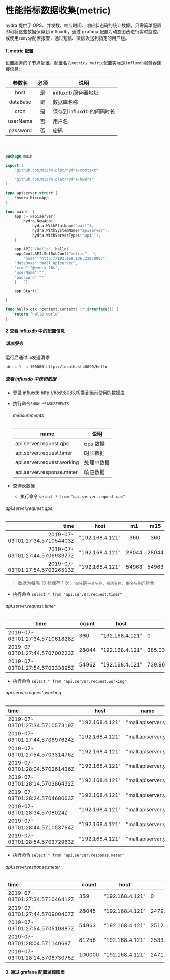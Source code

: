 # 性能指标数据收集(metric)

hydra 提供了 QPS、并发数、响应时间、响应状态码的统计数据，只需简单配置即可将这些数据保存到 influxdb，通过 grafana 配置为动态图表进行实时监控。或使用`convoy`配置报警，通过短信、微信发送到指定的用户组。

#### 1. metric 配置

设置服务的子节点配置，配置名为`metric`。`metric`配置实际是`influxdb`服务器连接信息:

|  参数名  | 必须 | 说明                       |
| :------: | :--: | -------------------------- |
|   host   |  是  | influxdb 服务器地址        |
| dataBase |  是  | 数据库名称                 |
|   cron   |  是  | 保存到 influxdb 的间隔时长 |
| userName |  否  | 用户名                     |
| password |  否  | 密码                       |

```go



package main

import (
	"github.com/micro-plat/hydra/context"

	"github.com/micro-plat/hydra/hydra"
)

type apiserver struct {
	*hydra.MicroApp
}

func main() {
	app := &apiserver{
		hydra.NewApp(
			hydra.WithPlatName("mall"),
			hydra.WithSystemName("apiserver"),
			hydra.WithServerTypes("api")),
	}

	app.API("/hello", hello)
	app.Conf.API.SetSubConf("metric", `{
		"host":"http://192.168.106.219:8086",
	"dataBase":"mall_apiserver",
	"cron":"@every 10s",
	"userName":"",
	"password":""
    }	`)

	app.Start()

}

func hello(ctx *context.Context) (r interface{}) {
	return "hello world"
}

```

#### 2.查看 influxdb 中的配置信息

##### 请求服务

运行后通过`ab`发送清求

```sh
ab -c 1 -n 100000 http://localhost:8090/hello

```

##### 查看 influxdb 中表和数据

- 登录 influxdb http://host:8083,切换到当前使用的数据库

* 执行命令`SHOW MEASUREMENTS`

  ###### measurements

  | name                       | 说明       |
  | -------------------------- | ---------- |
  | api.server.request.qps     | qps 数据   |
  | api.server.request.timer   | 时长数据   |
  | api.server.request.working | 处理中数据 |
  | api.server.response.meter  | 响应数据   |

* 查询表数据
  - 执行命令 `select * from "api.server.request.qps"`

###### api.server.request.qps

|                           time |      host       |  m1   |  m15  |  m5   |        name         | url      |
| -----------------------------: | :-------------: | :---: | :---: | :---: | :-----------------: | -------- |
| 2019-07-03T01:27:34.571054403Z | "192.168.4.121" |  360  |  360  |  360  | "mall.apiserver.yl" | "/hello" |
| 2019-07-03T01:27:44.570693377Z | "192.168.4.121" | 28044 | 28044 | 28044 | "mall.apiserver.yl" | "/hello" |
| 2019-07-03T01:27:54.570326513Z | "192.168.4.121" | 54963 | 54963 | 54963 | "mall.apiserver.yl" | "/hello" |

> 数据为每隔 10 秒保存 1 次，`name`是`平台名称`，`系统名称`，`集名名称`的组合

- 执行命令 `select * from "api.server.request.timer"`

###### api.server.request.timer

| time                           | count | host            | m1                 | m15                | m5                 | max    | mean               | meanrate          | min   | name                | p50    | p75    | p95                | p99                | p999              | p9999  | stddev             | url      | variance           |
| ------------------------------ | ----- | --------------- | ------------------ | ------------------ | ------------------ | ------ | ------------------ | ----------------- | ----- | ------------------- | ------ | ------ | ------------------ | ------------------ | ----------------- | ------ | ------------------ | -------- | ------------------ |
| 2019-07-03T01:27:34.571061828Z | 360   | "192.168.4.121" | 0                  | 0                  | 0                  | 390112 | 118943.21388888889 | 3057.245339403573 | 77002 | "mall.apiserver.yl" | 104966 | 113584 | 243054.5499999999  | 329669.33999999985 | 390112            | 390112 | 46602.85919329803  | "/hello" | 2171826484.9903626 |
| 2019-07-03T01:27:44.570700223Z | 28044 | "192.168.4.121" | 385.03330790386286 | 27.699062827315974 | 82.1883343275836   | 840981 | 118393.66828793775 | 2771.920956428636 | 81534 | "mall.apiserver.yl" | 104220 | 117991 | 192104.8           | 409889.2800000003  | 836100.9090000007 | 840981 | 56150.085619625985 | "/hello" | 3152832115.0913286 |
| 2019-07-03T01:27:54.570333895Z | 54962 | "192.168.4.121" | 739.9682623368426  | 57.20104574471909  | 167.93066219699298 | 804686 | 113945.68190661479 | 2732.135471536243 | 84264 | "mall.apiserver.yl" | 105345 | 118360 | 148096.44999999998 | 291116.0400000007  | 804547.612        | 804686 | 46111.41297201026  | "/hello" | 2126262406.2752757 |

- 执行命令 `select * from "api.server.request.working"`

###### api.server.request.working

| time                           | host            | name                | url      | value |
| :----------------------------- | --------------- | ------------------- | -------- | ----- |
| 2019-07-03T01:27:34.571057319Z | "192.168.4.121" | "mall.apiserver.yl" | "/hello" | 0     |
| 2019-07-03T01:27:44.570697624Z | "192.168.4.121" | "mall.apiserver.yl" | "/hello" | 0     |
| 2019-07-03T01:27:54.570331476Z | "192.168.4.121" | "mall.apiserver.yl" | "/hello" | 0     |
| 2019-07-03T01:28:04.570261436Z | "192.168.4.121" | "mall.apiserver.yl" | "/hello" | 1     |
| 2019-07-03T01:28:14.570386432Z | "192.168.4.121" | "mall.apiserver.yl" | "/hello" | 0     |
| 2019-07-03T01:28:24.570468063Z | "192.168.4.121" | "mall.apiserver.yl" | "/hello" | 0     |
| 2019-07-03T01:28:34.5708024Z   | "192.168.4.121" | "mall.apiserver.yl" | "/hello" | 0     |
| 2019-07-03T01:28:44.571053764Z | "192.168.4.121" | "mall.apiserver.yl" | "/hello" | 0     |
| 2019-07-03T01:28:54.570372963Z | "192.168.4.121" | "mall.apiserver.yl" | "/hello" | 0     |

- 执行命令 `select * from "api.server.response.meter"`

###### api.server.response.meter

| time                           | count  | host            | m1                 | m15                | m5                 | mean               | name                | status | url      |
| :----------------------------- | ------ | --------------- | ------------------ | ------------------ | ------------------ | ------------------ | ------------------- | ------ | -------- |
| 2019-07-03T01:27:34.571046412Z | 359    | "192.168.4.121" | 0                  | 0                  | 0                  | 3064.3368533487424 | "mall.apiserver.yl" | "200"  | "/hello" |
| 2019-07-03T01:27:44.570900407Z | 28045  | "192.168.4.121" | 2479.2290952832423 | 2474.36232594048   | 2475.080966920066  | 2771.959550488491  | "mall.apiserver.yl" | "200"  | "/hello" |
| 2019-07-03T01:27:54.570519887Z | 54963  | "192.168.4.121" | 2512.6667246963975 | 2476.8296322716205 | 2482.3749431652154 | 2732.1651076650282 | "mall.apiserver.yl" | "200"  | "/hello" |
| 2019-07-03T01:28:04.57114069Z  | 81256  | "192.168.4.121" | 2533.481301839644  | 2478.7314953310274 | 2487.832644814569  | 2697.973616763035  | "mall.apiserver.yl" | "200"  | "/hello" |
| 2019-07-03T01:28:14.570873075Z | 100000 | "192.168.4.121" | 2471.434900021882  | 2475.0488338914784 | 2476.532333046619  | 2560.7683321764957 | "mall.apiserver.yl" | "200"  | "/hello" |

#### 3. 通过 grafana 配置监控图表
